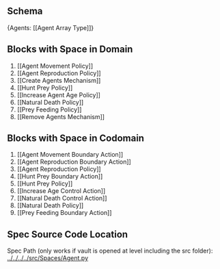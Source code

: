 ## Schema

{Agents: [[Agent Array Type]]}

## Blocks with Space in Domain
1. [[Agent Movement Policy]]
2. [[Agent Reproduction Policy]]
3. [[Create Agents Mechanism]]
4. [[Hunt Prey Policy]]
5. [[Increase Agent Age Policy]]
6. [[Natural Death Policy]]
7. [[Prey Feeding Policy]]
8. [[Remove Agents Mechanism]]

## Blocks with Space in Codomain
1. [[Agent Movement Boundary Action]]
2. [[Agent Reproduction Boundary Action]]
3. [[Agent Reproduction Policy]]
4. [[Hunt Prey Boundary Action]]
5. [[Hunt Prey Policy]]
6. [[Increase Age Control Action]]
7. [[Natural Death Control Action]]
8. [[Natural Death Policy]]
9. [[Prey Feeding Boundary Action]]

## Spec Source Code Location

Spec Path (only works if vault is opened at level including the src folder): [../../../../src/Spaces/Agent.py](../../../../src/Spaces/Agent.py)

